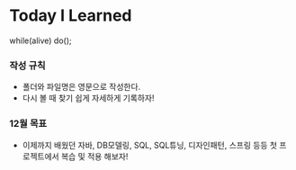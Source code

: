 # Today I Learned

while(alive) do();

### 작성 규칙

- 폴더와 파일명은 영문으로 작성한다.
- 다시 볼 때 찾기 쉽게 자세하게 기록하자!

### 12월 목표

- 이제까지 배웠던 자바, DB모델링, SQL, SQL튜닝, 디자인패턴, 스프링 등등 첫 프로젝트에서 복습 및 적용 해보자!